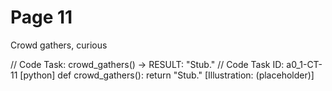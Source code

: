 # Page 11

Crowd gathers, curious

// Code Task: crowd_gathers() → RESULT: "Stub."
// Code Task ID: a0_1-CT-11
[python]
def crowd_gathers():
    return "Stub."
[Illustration: (placeholder)]
